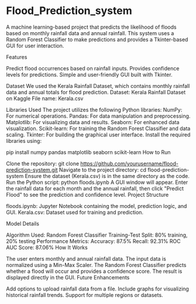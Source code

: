 # Flood_Prediction_system

A machine learning-based project that predicts the likelihood of floods based on monthly rainfall data and annual rainfall. This system uses a Random Forest Classifier to make predictions and provides a Tkinter-based GUI for user interaction.

Features

Predict flood occurrences based on rainfall inputs.
Provides confidence levels for predictions.
Simple and user-friendly GUI built with Tkinter.

Dataset
We used the Kerala Rainfall Dataset, which contains monthly rainfall data and annual totals for flood prediction.
Dataset: Kerala Rainfall Dataset on Kaggle
File name: Kerala.csv

Libraries Used
The project utilizes the following Python libraries:
NumPy: For numerical operations.
Pandas: For data manipulation and preprocessing.
Matplotlib: For visualizing data and results.
Seaborn: For enhanced data visualization.
Scikit-learn: For training the Random Forest Classifier and data scaling.
Tkinter: For building the graphical user interface.
Install the required libraries using:

pip install numpy pandas matplotlib seaborn scikit-learn
How to Run

Clone the repository:
git clone https://github.com/yourusername/flood-prediction-system.git
Navigate to the project directory:
cd flood-prediction-system
Ensure the dataset (Kerala.csv) is in the same directory as the code.
Run the Python script:
python floods.ipynb
A GUI window will appear. Enter the rainfall data for each month and the annual rainfall, then click "Predict Flood" to see the prediction and confidence level.
Project Structure

floods.ipynb: Jupyter Notebook containing the model, prediction logic, and GUI.
Kerala.csv: Dataset used for training and prediction.

Model Details

Algorithm Used: Random Forest Classifier
Training-Test Split: 80% training, 20% testing
Performance Metrics:
Accuracy: 87.5%
Recall: 92.31%
ROC AUC Score: 87.06%
How It Works

The user enters monthly and annual rainfall data.
The input data is normalized using a Min-Max Scaler.
The Random Forest Classifier predicts whether a flood will occur and provides a confidence score.
The result is displayed directly in the GUI.
Future Enhancements

Add options to upload rainfall data from a file.
Include graphs for visualizing historical rainfall trends.
Support for multiple regions or datasets.
